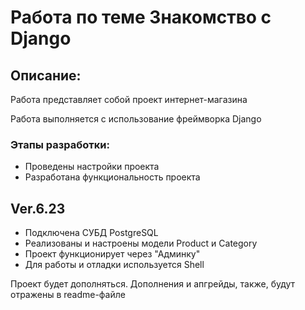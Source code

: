 # Работа по теме Знакомство с Django

## Описание:
Работа представляет собой проект интернет-магазина

Работа выполняется с использование фреймворка Django

### Этапы разработки:
* Проведены настройки проекта
* Разработана функциональность проекта 

## Ver.6.23
* Подключена СУБД PostgreSQL
* Реализованы и настроены модели Product и Category
* Проект функционирует через "Админку"
* Для работы и отладки используется Shell

Проект будет дополняться. Дополнения и апгрейды, также,
будут отражены в readme-файле